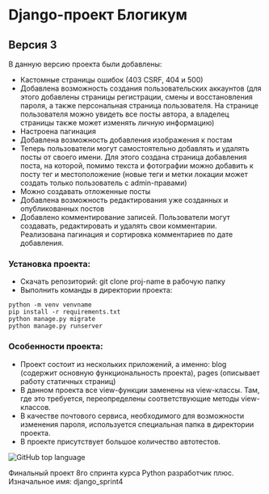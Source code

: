 
# Django-проект Блогикум
## Версия 3
В данную версию проекта были добавлены:
* Кастомные страницы ошибок (403 CSRF, 404 и 500)
* Добавлена возможность создания пользовательских аккаунтов (для этого добавлены страницы регистрации, смены и восстановления пароля, а также персональная страница пользователя. На странице пользователя можно увидеть все посты автора, а владелец страницы также может изменять личную информацию)
* Настроена пагинация 
* Добавлена возможность добавления изображения к постам
* Теперь пользователи могут самостоятельно добавлять и удалять посты от своего имени. Для этого создана страница добавления поста, на которой, помимо текста и фотографии можно добавить к посту тег и местоположение (новые теги и метки локации может создать только пользователь с admin-правами)
* Можно создавать отложенные посты
* Добавлена возможность редактирования уже созданных и опубликованных постов
* Добавлено комментирование записей. Пользователи могут создавать, редактировать и удалять свои комментарии. Реализована пагинация и сортировка комментариев по дате добавления.

### Установка проекта:
* Скачать репозиторий: git clone proj-name в рабочую папку
* Выполнить команды в директории проекта:
```
python -m venv venvname
pip install -r requirements.txt
python manage.py migrate
python manage.py runserver
```

### Особенности проекта:
* Проект состоит из нескольких приложений, а именно: blog (содержит основную функциональность проекта), pages (описывает работу статичных страниц)
* В данном проекта все view-функции заменены на view-классы. Там, где это требуется, переопределены соответствующие методы view-классов.
* В качестве почтового сервиса, необходимого для возможности изменения пароля, используется специальная папка в директории проекта.
* В проекте присутствует большое количество автотестов.

![GitHub top language](https://img.shields.io/github/languages/top/VilmenAbramian/blogicum-3)

Финальный проект 8го спринта курса Python разработчик плюс.
Изначальное имя: django_sprint4
